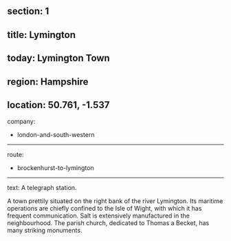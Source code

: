 ﻿section: 1
----
title: Lymington
----
today: Lymington Town
----
region: Hampshire
----
location: 50.761, -1.537
----
company:
- london-and-south-western
----
route:
- brockenhurst-to-lymington
----
text: A telegraph station.

A town prettily situated on the right bank of the river Lymington. Its maritime operations are chiefly confined to the Isle of Wight, with which it has frequent communication. Salt is extensively manufactured in the neighbourhood. The parish church, dedicated to Thomas a Becket, has many striking monuments.
